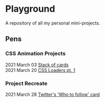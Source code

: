 # Playground
A repository of all my personal mini-projects.

## Pens
### CSS Animation Projects
2021 March 03 [Stack of cards](https://codepen.io/rngueco/pen/OJbEpqr)  
2021 March 20 [CSS Loaders pt. 1](https://codepen.io/rngueco/pen/VwmomgB)  
  
### Project Recreate  
2021 March 28 [Twitter's 'Who to follow' card](https://codepen.io/rngueco/pen/zYNBKeq)  